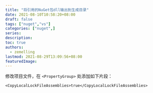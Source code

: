 ```yaml
---
title: "将引用的NuGet包dll输出到生成目录"
date: 2021-08-10T10:58:20+08:00
draft: false
tags: ["nuget","vs"]
categories: ["nuget",]
series:
description:
toc: true
authors:
  - zemelling
lastmod: 2021-08-29T13:09:56+08:00
featuredImage:
---
```


修改项目文件，在 ``<PropertyGroup>`` 处添加如下片段：

```
<CopyLocalLockFileAssemblies>true</CopyLocalLockFileAssemblies>
```